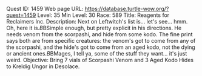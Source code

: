 Quest ID: 1459
Web page URL: https://database.turtle-wow.org/?quest=1459
Level: 35
Min Level: 30
Race: 589
Title: Reagents for Reclaimers Inc.
Description: Next on Leftwitch's list is... let's see... hmm. Oh, here it is.$B$BSimple enough, but pretty explicit in his directions. He needs venom from the scorpashi, and hide from some kodo. The fine print says both are from specific creatures: the venom's got to come from any of the scorpashi, and the hide's got to come from an aged kodo, not the dying or ancient ones.$B$BMages, I tell ya, some of the stuff they want... it's just weird.
Objective: Bring 7 vials of Scorpashi Venom and 3 Aged Kodo Hides to Kreldig Ungor in Desolace.
